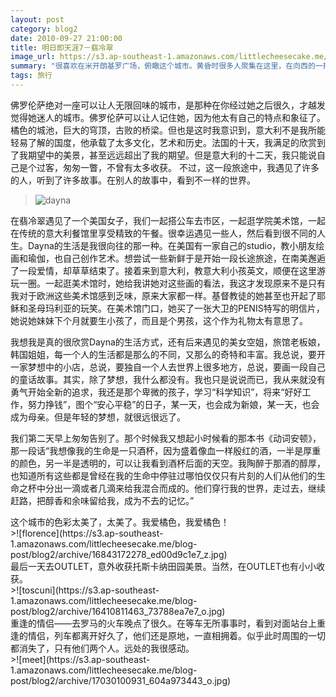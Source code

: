 ```yaml
---
layout: post
category: blog2
date: 2010-09-27 21:00:00
title: 明日即天涯7－翡冷翠
image_url: https://s3.ap-southeast-1.amazonaws.com/littlecheesecake.me/blog-post/blog2/archive/16844803099_984decc88d_o.jpg
summary: "很喜欢在米开朗基罗广场，俯瞰这个城市。黄昏时很多人聚集在这里，在向西的一排石阶上坐着，看日落，却有一点像并排坐看电影的感觉。而这部电影绝对不会让你后悔，看金色阳光撒在阿诺河上，教堂顶上，温暖又带一点落寞，让人心生平静又有一些伤感。 回来的时候天已经黑了，一个人在公交车上，不知道车开去哪里，有那么一点害怕和担心。不过，还是顺利回了住处。"
tags: 旅行
---
```


佛罗伦萨绝对一座可以让人无限回味的城市，是那种在你经过她之后很久，才越发觉得她迷人的城市。佛罗伦萨可以让人记住她，因为他太有自己的特点和象征了。橘色的城池，巨大的穹顶，古败的桥梁。但也是这时我意识到，意大利不是我所能轻易了解的国度，他承载了太多文化，艺术和历史。法国的十天，我满足的欣赏到了我期望中的美景，甚至远远超出了我的期望。但是意大利的十二天，我只能说自己是个过客，匆匆一瞥，不曾有太多收获。 不过，这一段旅途中，我遇见了许多的人，听到了许多故事。在别人的故事中，看到不一样的世界。

>![dayna](https://s3.ap-southeast-1.amazonaws.com/littlecheesecake.me/blog-post/blog2/archive/16823595097_a0cbb19199_o.jpg)

在翡冷翠遇见了一个美国女子，我们一起搭公车去市区，一起逛学院美术馆，一起在传统的意大利餐馆里享受精致的午餐。很幸运遇见一些人，然后看到很不同的人生。Dayna的生活是我很向往的那一种。在美国有一家自己的studio，教小朋友绘画和瑜伽，也自己创作艺术。想尝试一些新鲜于是开始一段长途旅途，在南美邂逅了一段爱情，却草草结束了。接着来到意大利，教意大利小孩英文，顺便在这里游玩一圈。一起逛美术馆时，她给我讲她对这些画的看法，我这才发现原来不是只有我对于欧洲这些美术馆感到乏味，原来大家都一样。基督教徒的她甚至也开起了耶稣和圣母玛利亚的玩笑。在美术馆门口，她买了一张大卫的PENIS特写的明信片，她说她妹妹下个月就要生小孩了，而且是个男孩，这个作为礼物太有意思了。

我想我是真的很欣赏Dayna的生活方式，还有后来遇见的美女空姐，旅馆老板娘，韩国姐姐，每一个人的生活都是那么的不同，又那么的奇特和丰富。我总说，要开一家梦想中的小店，总说，要独自一个人去世界上很多地方，总说，要画一段自己的童话故事。其实，除了梦想，我什么都没有。我也只是说说而已，我从来就没有勇气开始全新的追求，我还是那个卑微的孩子，学习“科学知识”，将来“好好工作，努力挣钱”，图个“安心平稳”的日子，某一天，也会成为新娘，某一天，也会成为母亲。但是年轻的梦想，就很远很远了。

我们第二天早上匆匆告别了。那个时候我又想起小时候看的那本书《动词安顿》，那一段话“我想像我的生命是一只酒杯，因为盛着像血一样殷红的酒，一半是厚重的颜色，另一半是透明的，可以让我看到酒杯后面的天空。我陶醉于那酒的醇厚，也知道所有这些都是曾经在我的生命中停驻过哪怕仅仅只有片刻的人们从他们的生命之杯中分出一滴或者几滴来给我混合而成的。他们穿行我的世界，走过去，继续赶路，把醇香和余味留给我，成为不去的记忆。”


<figcaption>
这个城市的色彩太美了，太美了。我爱橘色，我爱橘色！
</figcaption>
>![florence](https://s3.ap-southeast-1.amazonaws.com/littlecheesecake.me/blog-post/blog2/archive/16843172278_ed00d9c1e7_z.jpg)

<figcaption>
最后一天去OUTLET，意外收获托斯卡纳田园美景。当然，在OUTLET也有小小收获。 
</figcaption>
>![toscuni](https://s3.ap-southeast-1.amazonaws.com/littlecheesecake.me/blog-post/blog2/archive/16410811463_73788ea7e7_o.jpg)

<figcaption>
重逢的情侣——去罗马的火车晚点了很久。在等车无所事事时，看到对面站台上重逢的情侣，列车都离开好久了，他们还是原地，一直相拥着。似乎此时周围的一切都消失了，只有他们两个人。远处的我很感动。
</figcaption>
>![meet](https://s3.ap-southeast-1.amazonaws.com/littlecheesecake.me/blog-post/blog2/archive/17030100931_604a973443_o.jpg)